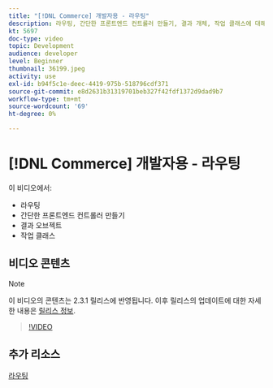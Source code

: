```yaml
---
title: "[!DNL Commerce] 개발자용 - 라우팅"
description: 라우팅, 간단한 프론트엔드 컨트롤러 만들기, 결과 개체, 작업 클래스에 대해 알아봅니다.
kt: 5697
doc-type: video
topic: Development
audience: developer
level: Beginner
thumbnail: 36199.jpeg
activity: use
exl-id: b94f5c1e-deec-4419-975b-518796cdf371
source-git-commit: e8d2631b31319701beb327f42fdf1372d9dad9b7
workflow-type: tm+mt
source-wordcount: '69'
ht-degree: 0%

---
```


# [!DNL Commerce] 개발자용 - 라우팅

이 비디오에서:

- 라우팅
- 간단한 프론트엔드 컨트롤러 만들기
- 결과 오브젝트
- 작업 클래스

## 비디오 콘텐츠

>[!NOTE]
>
>이 비디오의 콘텐츠는 2.3.1 릴리스에 반영됩니다. 이후 릴리스의 업데이트에 대한 자세한 내용은 [릴리스 정보](https://experienceleague.adobe.com/docs/commerce-operations/release/notes/overview.html).

>[!VIDEO](https://video.tv.adobe.com/v/36199?quality=12&learn=on)

## 추가 리소스

[라우팅](https://developer.adobe.com/commerce/php/development/components/routing/)

